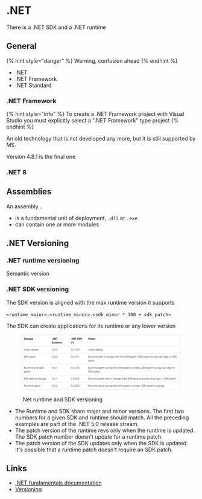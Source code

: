 # .NET

There is a .NET SDK and a .NET runtime

## General



{% hint style="danger" %}
Warning, confusion ahead
{% endhint %}

* .NET
* .NET Framework
* .NET Standard

### .NET Framework

{% hint style="info" %}
To create a .NET Framework project with Visual Studio you must explicitly select a ".NET Framework" type project
{% endhint %}

An old technology that is not developed any more, but it is still supported by MS.&#x20;

Version 4.8.1 is the final one

### .NET 8

## Assemblies

An assembly...

* is a fundamental unit of deployment, `.dll` or `.exe`&#x20;
* can contain one or more modules

## .NET Versioning

### .NET runtime versioning

Semantic version

### .NET SDK versioning

The SDK version is aligned with the max runtime version it supports

`<runtime_major>.<runtime_minor>.<sdk_minor * 100 + sdk_patch>`

The SDK can create applications for its runtime or any lower version

<div align="left"><figure><img src=".gitbook/assets/image (2).png" alt=""><figcaption><p>.Net runtime and SDK versioning</p></figcaption></figure></div>

* The Runtime and SDK share major and minor versions. The first two numbers for a given SDK and runtime should match. All the preceding examples are part of the .NET 5.0 release stream.
* The patch version of the runtime revs only when the runtime is updated. The SDK patch number doesn't update for a runtime patch.
* The patch version of the SDK updates only when the SDK is updated. It's possible that a runtime patch doesn't require an SDK patch.

## Links

* [.NET fundamentals documentation](https://learn.microsoft.com/en-us/dotnet/fundamentals/)
* [Versioning](https://learn.microsoft.com/en-us/dotnet/core/versions/)
